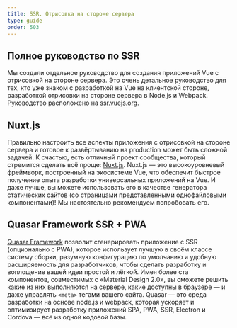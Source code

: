 ```yaml
---
title: SSR. Отрисовка на стороне сервера
type: guide
order: 503
---
```


## Полное руководство по SSR

Мы создали отдельное руководство для создания приложений Vue с отрисовкой на стороне сервера. Это очень детальное руководство для тех, кто уже знаком с разработкой на Vue на клиентской стороне, разработкой отрисовки на стороне сервера в Node.js и Webpack. Руководство расположено на [ssr.vuejs.org](https://ssr.vuejs.org/ru/).

## Nuxt.js

Правильно настроить все аспекты приложения с отрисовкой на стороне сервера и готовое к развёртыванию на production может быть сложной задачей. К счастью, есть отличный проект сообщества, который стремится сделать всё проще: [Nuxt.js](https://nuxtjs.org/). Nuxt.js — это высокоуровневый фреймворк, построенный на экосистеме Vue, что обеспечит быстрое получение опыта разработки универсальных приложений на Vue. И даже лучше, вы можете использовать его в качестве генератора статических сайтов (со страницами представленными однофайловыми компонентами)! Мы настоятельно рекомендуем попробовать его.

## Quasar Framework SSR + PWA

[Quasar Framework](https://quasar-framework.org/) позволит сгенерировать приложение с SSR (опционально с PWA), которое использует лучшую в своём классе систему сборки, разумную конфигурацию по умолчанию и удобную расширяемость для разработчиков, чтобы сделать разработку и воплощение вашей идеи простой и лёгкой. Имея более ста компонентов, совместимых с «Material Design 2.0», вы сможете решить какие из них выполняются на сервере, какие доступны в браузере — и даже управлять `<meta>` тегами вашего сайта. Quasar — это среда разработки на основе node.js и webpack, которая ускоряет и оптимизирует разработку приложений SPA, PWA, SSR, Electron и Cordova — всё из одной кодовой базы.
